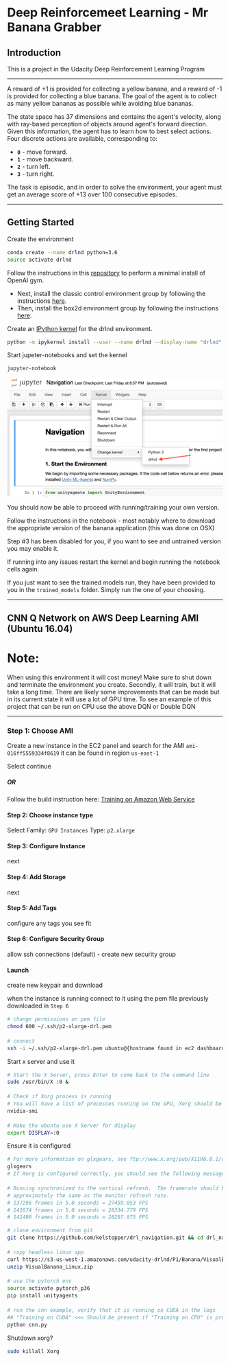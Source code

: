 # Deep Reinforcemeet Learning - Mr Banana Grabber

## Introduction

This is a project in the Udacity Deep Reinforcement Learning Program

---

A reward of +1 is provided for collecting a yellow banana, and a reward of -1 is provided for collecting a blue banana.  The goal of the agent is to collect as many yellow bananas as possible while avoiding blue bananas.

The state space has 37 dimensions and contains the agent's velocity, along with ray-based perception of objects around agent's forward direction.  Given this information, the agent has to learn how to best select actions.  Four discrete actions are available, corresponding to:
- **`0`** - move forward.
- **`1`** - move backward.
- **`2`** - turn left.
- **`3`** - turn right.

The task is episodic, and in order to solve the environment, your agent must get an average score of +13 over 100 consecutive episodes.

---

## Getting Started

Create the environment
```bash
conda create --name drlnd python=3.6
source activate drlnd
```
Follow the instructions in this [repository](https://github.com/openai/gym) to perform a minimal install of OpenAI gym.

* Next, install the classic control environment group by following the instructions [here](https://github.com/openai/gym#classic-control).
* Then, install the box2d environment group by following the instructions [here](https://github.com/openai/gym#box2d).

Create an [IPython kernel](http://ipython.readthedocs.io/en/stable/install/kernel_install.html) for the drlnd environment.
```bash
python -m ipykernel install --user --name drlnd --display-name "drlnd"
```

Start jupeter-notebooks and set the kernel
```bash
jupyter-notebook
```

![Select Kernel -> Change Kernel -> drlnd](images/select_kernel.png "Select Kernel")

You should now be able to proceed with running/training your own version.

Follow the instructions in the notebook - most notably where to download the appropriate version of the banana application (this was done on OSX)

Step #3 has been disabled for you, if you want to see and untrained version you may enable it.

If running into any issues restart the kernel and begin running the notebook cells again.

If you just want to see the trained models run, they have been provided to you in the `trained_models` folder. Simply run the one of your choosing.

---

## CNN Q Network on AWS Deep Learning AMI (Ubuntu 16.04)

Note:
===

When using this environment it will cost money! Make sure to shut down and terminate the environment you create. Secondly, it will train, but it will take a long time. There are likely some improvements that can be made but in its current state it will use a lot of GPU time. To see an example of this project that can be run on CPU use the above DQN or Double DQN

---

### Step 1: Choose AMI

Create a new instance in the EC2 panel and search for the AMI `ami-016ff5559334f8619` it can be found in region `us-east-1`

Select continue

##### OR

Follow the build instruction here: [Training on Amazon Web Service](https://github.com/Unity-Technologies/ml-agents/blob/master/docs/Training-on-Amazon-Web-Service.md)

#### Step 2: Choose instance type

Select Family: `GPU Instances` Type: `p2.xlarge`

#### Step 3: Configure Instance

next

#### Step 4: Add Storage

next

#### Step 5: Add Tags

configure any tags you see fit

#### Step 6: Configure Security Group

allow ssh connections (default) - create new security group

#### Launch

create new keypair and download

when the instance is running connect to it using the pem file previously downloaded in `Step 6`

```bash
# change permissions on pem file
chmod 600 ~/.ssh/p2-xlarge-drl.pem

# connect
ssh -i ~/.ssh/p2-xlarge-drl.pem ubuntu@{hostname found in ec2 dashboard}
```

Start x server and use it
```bash
# Start the X Server, press Enter to come back to the command line
sudo /usr/bin/X :0 &

# Check if Xorg process is running
# You will have a list of processes running on the GPU, Xorg should be in the list.
nvidia-smi

# Make the ubuntu use X Server for display
export DISPLAY=:0
```

Ensure it is configured
```bash
# For more information on glxgears, see ftp://www.x.org/pub/X11R6.8.1/doc/glxgears.1.html.
glxgears
# If Xorg is configured correctly, you should see the following message

# Running synchronized to the vertical refresh.  The framerate should be
# approximately the same as the monitor refresh rate.
# 137296 frames in 5.0 seconds = 27459.053 FPS
# 141674 frames in 5.0 seconds = 28334.779 FPS
# 141490 frames in 5.0 seconds = 28297.875 FPS
```

```bash
# clone environment from git
git clone https://github.com/kelstopper/drl_navigation.git && cd drl_navigation

# copy headless linux app
curl https://s3-us-west-1.amazonaws.com/udacity-drlnd/P1/Banana/VisualBanana_Linux.zip > VisualBanana_Linux.zip
unzip VisualBanana_Linux.zip

# use the pytorch env
source activate pytorch_p36
pip install unityagents

# run the cnn example, verify that it is running on CUDA in the logs
## "Training on CUDA" <<< Should be present if "Training on CPU" is present you are training on cpu and it WILL take longer and cost more
python cnn.py
```

Shutdown xorg?
```bash
sudo killall Xorg
```